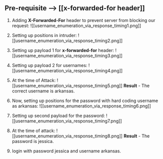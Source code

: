 ## Pre-requisite --> [[x-forwarded-for header]]
1. Adding **X-Forwarded-For** header to prevent server from blocking our request:
   ![[username_enumeration_via_response_timing1.png]]

2. Setting up positions in intruder:
![[username_enumeration_via_response_timing2.png]]

3. Setting up payload 1 for **x-forwarded-for** header:
   ![[username_enumeration_via_response_timing3.png]]

4. Setting up payload 2 for usernames:
![[username_enumeration_via_response_timing4.png]]

5. At the time of Attack:
   ![[username_enumeration_via_response_timing5.png]]
 **Result** - The correct username is arkansas.

6. Now, setting up positions for the password with hard coding username as arkansas:
![[username_enumeration_via_response_timing6.png]]

7. Setting up second payload for the password:
   ![[username_enumeration_via_response_timing7.png]]

8. At the time of attack:
   ![[username_enumeration_via_response_timing8.png]]
   **Result** - The password is jessica. 

9. login with password jessica and username arkansas.
